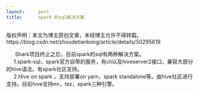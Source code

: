 ```yaml
---
layout:     post
title:      spark 的sql解决方案
---
```

<div id="article_content" class="article_content clearfix csdn-tracking-statistics" data-pid="blog" data-mod="popu_307" data-dsm="post">
								<div class="article-copyright">
					版权声明：本文为博主原创文章，未经博主允许不得转载。					https://blog.csdn.net/zhoudetiankong/article/details/50295619				</div>
								            <link rel="stylesheet" href="https://csdnimg.cn/release/phoenix/template/css/ck_htmledit_views-f76675cdea.css">
						<div class="htmledit_views" id="content_views">
                
<p><span style="font-size:14px;">      Shark项目终止之后，目前spark的sql有两种解决方案。<br>
     1.spark-sql，spark官方自带的服务，有cli以及hiveserver2接口，兼容大部分的hive语法。有spark社区支持。<br>
     2.Hive on spark ，支持部署on yarn，spark standalone等。由hive社区进行支持。目前hive支持mr，tez，spark三种引擎。<br><br><br><img src="https://img-blog.csdn.net/20151214154439750?watermark/2/text/aHR0cDovL2Jsb2cuY3Nkbi5uZXQv/font/5a6L5L2T/fontsize/400/fill/I0JBQkFCMA==/dissolve/70/gravity/Center" alt=""><br></span></p>
            </div>
                </div>